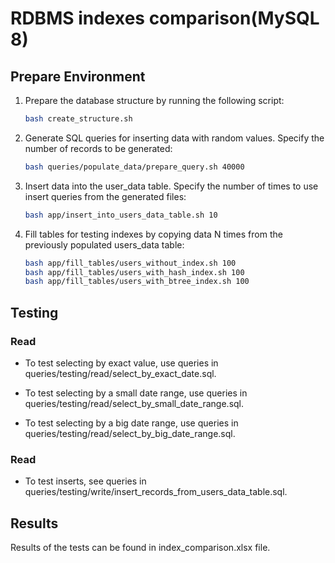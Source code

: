 # RDBMS indexes comparison(MySQL 8)

## Prepare Environment

1. Prepare the database structure by running the following script:

   ```bash
   bash create_structure.sh

2. Generate SQL queries for inserting data with random values. Specify the number of records to be generated:

   ```bash
   bash queries/populate_data/prepare_query.sh 40000
   
3. Insert data into the user_data table. Specify the number of times to use insert queries from the generated files:

   ```bash
   bash app/insert_into_users_data_table.sh 10
   
4. Fill tables for testing indexes by copying data N times from the previously populated users_data table:
   ```bash
   bash app/fill_tables/users_without_index.sh 100
   bash app/fill_tables/users_with_hash_index.sh 100
   bash app/fill_tables/users_with_btree_index.sh 100

## Testing

### Read

- To test selecting by exact value, use queries in queries/testing/read/select_by_exact_date.sql.

- To test selecting by a small date range, use queries in queries/testing/read/select_by_small_date_range.sql.

- To test selecting by a big date range, use queries in queries/testing/read/select_by_big_date_range.sql.

### Read

- To test inserts, see queries in queries/testing/write/insert_records_from_users_data_table.sql.

## Results

Results of the tests can be found in index_comparison.xlsx file.

